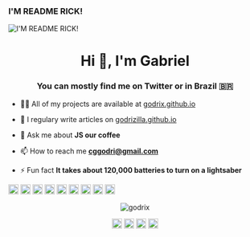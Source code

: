 ### I'M README RICK!
![I'M README RICK!](https://i.imgur.com/JMdZpkO.png)

<h1 align="center">Hi 👋, I'm Gabriel</h1>
<h3 align="center">You can mostly find me on Twitter or in Brazil 🇧🇷</h3>

- 👨‍💻 All of my projects are available at [godrix.github.io](godrix.github.io)

- 📝 I regulary write articles on [godrizilla.github.io](godrizilla.github.io)

- 💬 Ask me about **JS our coffee**

- 📫 How to reach me **cggodri@gmail.com**

- ⚡ Fun fact **It takes about 120,000 batteries to turn on a lightsaber**

<p align="left"><img src="https://konpa.github.io/devicon/devicon.git/icons/react/react-original-wordmark.svg" alt="react" width="20" height="20"/> <img src="https://konpa.github.io/devicon/devicon.git/icons/electron/electron-original.svg" alt="electron" width="20" height="20"/> <img src="https://konpa.github.io/devicon/devicon.git/icons/html5/html5-original-wordmark.svg" alt="html5" width="20" height="20"/> <img src="https://konpa.github.io/devicon/devicon.git/icons/javascript/javascript-original.svg" alt="javascript" width="20" height="20"/> <img src="https://konpa.github.io/devicon/devicon.git/icons/typescript/typescript-original.svg" alt="typescript" width="20" height="20"/> <img src="https://konpa.github.io/devicon/devicon.git/icons/mongodb/mongodb-original-wordmark.svg" alt="mongodb" width="20" height="20"/> <img src="https://konpa.github.io/devicon/devicon.git/icons/mysql/mysql-original-wordmark.svg" alt="mysql" width="20" height="20"/> <img src="https://konpa.github.io/devicon/devicon.git/icons/postgresql/postgresql-original-wordmark.svg" alt="postgresql" width="20" height="20"/> <img src="https://konpa.github.io/devicon/devicon.git/icons/nodejs/nodejs-original-wordmark.svg" alt="nodejs" width="20" height="20"/></p><p align="center"> <img src="https://github-readme-stats.vercel.app/api?username=godrix&show_icons=true" alt="godrix" /> </p>

<p align="center">
<a href="https://dev.to/godrix" target="blank"><img align="center" src="https://cdn.jsdelivr.net/npm/simple-icons@3.0.1/icons/dev-dot-to.svg" alt="godrix" height="20" width="20" /></a>
<a href="https://twitter.com/godrizilla" target="blank"><img align="center" src="https://cdn.jsdelivr.net/npm/simple-icons@3.0.1/icons/twitter.svg" alt="godrizilla" height="20" width="20" /></a>
<a href="https://linkedin.com/in/carlosgodri" target="blank"><img align="center" src="https://cdn.jsdelivr.net/npm/simple-icons@3.0.1/icons/linkedin.svg" alt="carlosgodri" height="20" width="20" /></a>
<a href="https://instagram.com/godrizilla" target="blank"><img align="center" src="https://cdn.jsdelivr.net/npm/simple-icons@3.0.1/icons/instagram.svg" alt="godrizilla" height="20" width="20" /></a>
</p>
